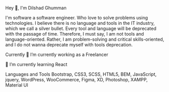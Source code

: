 Hey 👋, I'm Dilshad Ghumman

I'm software a software engineer. Who love to solve problems using technologies. I believe there is no language and tools in the IT industry, which we call a silver bullet. Every tool and language will be deprecated with the passage of time. Therefore, I must say, I am not tools and language-oriented. Rather, I am problem-solving and critical skills-oriented, and I do not wanna deprecate myself with tools deprecation.


Currently
🔭 I’m currently working as a Freelancer 

🌱 I’m currently learning React



Languages and Tools
Bootstrap, CSS3, SCSS, HTML5, BEM, JavaScript, jquery, WordPress, WooCommerce, Figma, XD, Photoshop, XAMPP, Material UI



